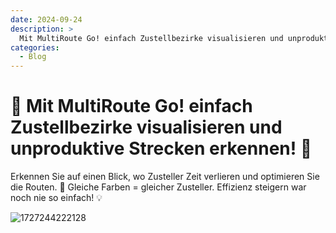 ```yaml
---
date: 2024-09-24
description: >
  Mit MultiRoute Go! einfach Zustellbezirke visualisieren und unproduktive Strecken erkennen!
categories:
  - Blog
---
```


# 🚀 Mit MultiRoute Go! einfach Zustellbezirke visualisieren und unproduktive Strecken erkennen! 👀
Erkennen Sie auf einen Blick, wo  Zusteller Zeit verlieren und optimieren Sie die Routen.
🔹 Gleiche Farben = gleicher Zusteller.
Effizienz steigern war noch nie so einfach! 💡
<!-- more -->
![1727244222128](https://github.com/user-attachments/assets/17ce2f7b-4c32-4a7e-b286-b5fb6a1ac7cd)
